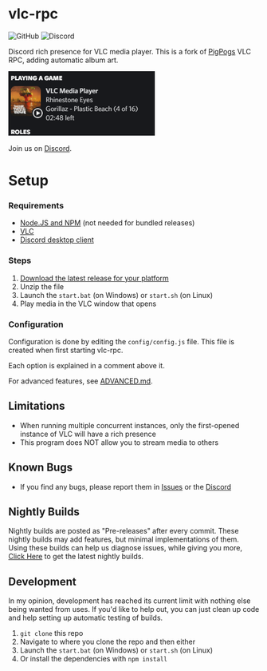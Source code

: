 # vlc-rpc
![GitHub](https://img.shields.io/github/license/GreenDiscord/vlc-rpc) ![Discord](https://img.shields.io/discord/1044078573142687814)

Discord rich presence for VLC media player.
This is a fork of [PigPogs](https://github.com/Pigpog/vlc-discord-rpc) VLC RPC, adding automatic album art.

![Example](./example.png)

Join us on [Discord](https://discord.gg/CHegxjdFCD).

# Setup

### Requirements

- [Node.JS and NPM](https://nodejs.org/en/) (not needed for bundled releases)
- [VLC](https://www.videolan.org/index.html)
- [Discord desktop client](https://discord.com/)

### Steps

 1. [Download the latest release for your platform](https://github.com/GreenDiscord/vlc-rpc/releases)
 2. Unzip the file
 3. Launch the `start.bat` (on Windows) or `start.sh` (on Linux)
 4. Play media in the VLC window that opens

### Configuration

Configuration is done by editing the `config/config.js` file.
This file is created when first starting vlc-rpc.

Each option is explained in a comment above it.

For advanced features, see [ADVANCED.md](./advanced.md).

## Limitations
 - When running multiple concurrent instances, only the first-opened instance of VLC will have a rich presence
 - This program does NOT allow you to stream media to others

## Known Bugs
 - If you find any bugs, please report them in [Issues](https://github.com/GreenDiscord/vlc-rpc/issues) or the [Discord](https://discord.gg/CHegxjdFCD)

## Nightly Builds
Nightly builds are posted as "Pre-releases" after every commit. These nightly builds may add features, but minimal implementations of them. Using these builds can help us diagnose issues, while giving you more, [Click Here](https://github.com/GreenDiscord/vlc-rpc/releases/tag/nightly) to get the latest nightly builds.

## Development 
In my opinion, development has reached its current limit with nothing else being wanted from uses.
If you'd like to help out, you can just clean up code and help setting up automatic testing of builds.
 1. `git clone` this repo
 2. Navigate to where you clone the repo and then either
 3. Launch the `start.bat` (on Windows) or `start.sh` (on Linux)
 4. Or install the dependencies with `npm install`

